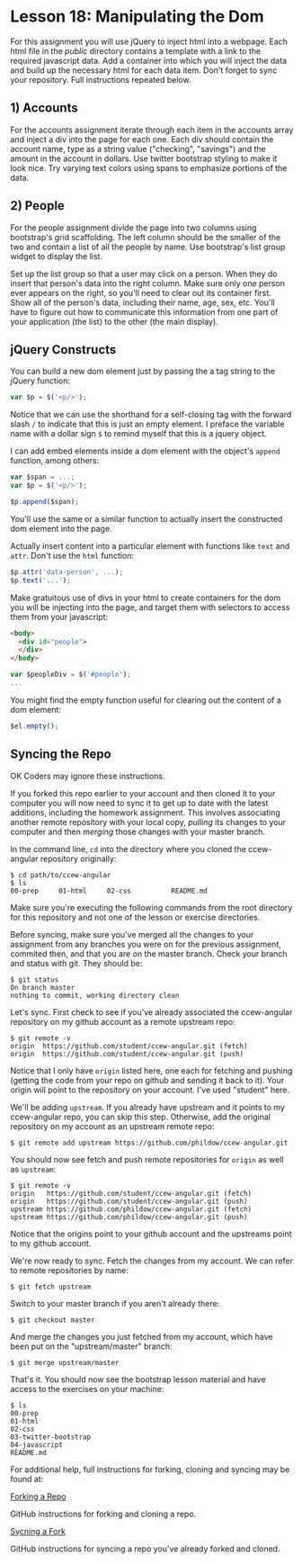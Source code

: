 Lesson 18: Manipulating the Dom
======

For this assignment you will use jQuery to inject html into a webpage. Each html file in the *public* directory contains a template with a link to the required javascript data. Add a container into which you will inject the data and build up the necessary html for each data item. Don't forget to sync your repository. Full instructions repeated below.

## 1) Accounts

For the accounts assignment iterate through each item in the accounts array and inject a div into the page for each one. Each div should contain the account name, type as a string value ("checking", "savings") and the amount in the account in dollars. Use twitter bootstrap styling to make it look nice. Try varying text colors using spans to emphasize portions of the data.

## 2) People

For the people assignment divide the page into two columns using bootstrap's grid scaffolding. The left column should be the smaller of the two and contain a list of all the people by name. Use bootstrap's list group widget to display the list.

Set up the list group so that a user may click on a person. When they do insert that person's data into the right column. Make sure only one person ever appears on the right, so you'll need to clear out its container first. Show all of the person's data, including their name, age, sex, etc. You'll have to figure out how to communicate this information from one part of your application (the list) to the other (the main display).

## jQuery Constructs

You can build a new dom element just by passing the a tag string to the jQuery function:

```js
var $p = $('<p/>');
```

Notice that we can use the shorthand for a self-closing tag with the forward slash `/` to indicate that this is just an empty element.  I preface the variable name with a dollar sign `$` to remind myself that this is a jquery object.

I can add embed elements inside a dom element with the object's `append` function, among others:

```js
var $span = ...;
var $p = $('<p/>');

$p.append($span);
```

You'll use the same or a similar function to actually insert the constructed dom element into the page.

Actually insert content into a particular element with functions like `text` and `attr`. Don't use the `html` function:

```js
$p.attr('data-person', ...);
$p.text('...');
```

Make gratuitous use of divs in your html to create containers for the dom you will be injecting into the page, and target them with selectors to access them from your javascript:

```html
<body>
  <div id="people">
  </div>
</body>
```

```js
var $peopleDiv = $('#people');
...
```

You might find the empty function useful for clearing out the content of a dom element:

```js
$el.empty();
```

## Syncing the Repo

OK Coders may ignore these instructions.

If you forked this repo earlier to your account and then cloned it to your computer you will now need to sync it to get up to date with the latest additions, including the homework assignment. This involves associating another remote repository with your local copy, *pulling* its changes to your computer and then *merging* those changes with your master branch.

In the command line, `cd` into the directory where you cloned the ccew-angular repository originally:

```
$ cd path/to/ccew-angular
$ ls
00-prep		01-html		02-css			README.md
```

Make sure you're executing the following commands from the root directory for this repository and not one of the lesson or exercise directories.

Before syncing, make sure you've merged all the changes to your assignment from any branches you were on for the previous assignment, commited then, and that you are on the master branch. Check your branch and status with git. They should be:

```
$ git status
On branch master
nothing to commit, working directory clean
```

Let's sync. First check to see if you've already associated the ccew-angular repository on my github account as a remote upstream repo:

```
$ git remote -v
origin	https://github.com/student/ccew-angular.git (fetch)
origin	https://github.com/student/ccew-angular.git (push)
```

Notice that I only have `origin` listed here, one each for fetching and pushing (getting the code from your repo on github and sending it back to it). Your origin will point to the repository on your account. I've used "student" here.

We'll be adding `upstream`. If you already have upstream and it points to my ccew-angular repo, you can skip this step. Otherwise, add the original repository on my account as an upstream remote repo:

```
$ git remote add upstream https://github.com/phildow/ccew-angular.git
```

You should now see fetch and push remote repositories for `origin` as well as `upstream`:

```
$ git remote -v
origin   https://github.com/student/ccew-angular.git (fetch)
origin   https://github.com/student/ccew-angular.git (push)
upstream https://github.com/phildow/ccew-angular.git (fetch)
upstream https://github.com/phildow/ccew-angular.git (push)
```

Notice that the origins point to your github account and the upstreams point to my github account.

We're now ready to sync. Fetch the changes from my account. We can refer to remote repositories by name:

```
$ git fetch upstream
```

Switch to your master branch if you aren't already there:

```
$ git checkout master
```

And merge the changes you just fetched from my account, which have been put on the "upstream/master" branch:

```
$ git merge upstream/master
```

That's it. You should now see the bootstrap lesson material and have access to the exercises on your machine:

```
$ ls
00-prep
01-html
02-css	
03-twitter-bootstrap
04-javascript
README.md
```

For additional help, full instructions for forking, cloning and syncing may be found at:

[Forking a Repo](https://github.com/phildow/ccew-angular/blob/master/01-html/01-exercises/01-exercises.md)

GitHub instructions for forking and cloning a repo.

[Sycning a Fork](https://help.github.com/articles/syncing-a-fork/) 

GitHub instructions for syncing a repo you've already forked and cloned.